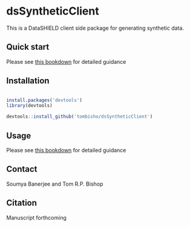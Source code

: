 # dsSyntheticClient

This is a DataSHIELD client side package for generating synthetic data.

## Quick start

Please see [this bookdown](https://tombisho.github.io/synthetic_bookdown/) for detailed guidance 

## Installation

```r

install.packages('devtools')
library(devtools)

devtools::install_github('tombisho/dsSyntheticClient')

```


## Usage

Please see [this bookdown](https://tombisho.github.io/synthetic_bookdown/) for detailed guidance 

## Contact

Soumya Banerjee and Tom R.P. Bishop


## Citation

Manuscript forthcoming

